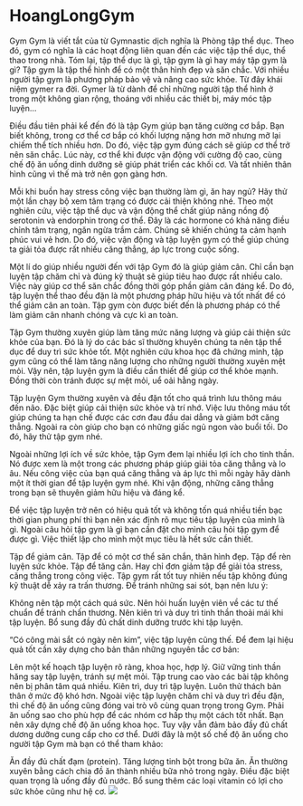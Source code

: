 # HoangLongGym
Gym
Gym là viết tắt của từ Gymnastic dịch nghĩa là Phòng tập thể dục. Theo đó, gym có nghĩa là các hoạt động liên quan đến các việc tập thể dục, thể thao trong nhà. Tóm lại, tập thể dục là gì, tập gym là gì hay máy tập gym là gì? Tập gym là tập thể hình để có một thân hình đẹp và săn chắc. Với nhiều người tập gym là phương pháp bảo vệ và nâng cao sức khỏe. Từ đây khái niệm gymer ra đời. Gymer là từ dành để chỉ những người tập thể hình ở trong một không gian rộng, thoáng với nhiều các thiết bị, máy móc tập luyện…

Điều đầu tiên phải kể đến đó là tập Gym giúp bạn tăng cường cơ bắp. Bạn biết không, trong cơ thể cơ bắp có khối lượng nặng hơn mỡ nhưng mỡ lại chiếm thể tích nhiều hơn. Do đó, việc tập gym đúng cách sẽ giúp cơ thể trở nên săn chắc. Lúc này, cơ thể khi được vận động với cường độ cao, cùng chế độ ăn uống dinh dưỡng sẽ giúp phát triển các khối cơ. Và tất nhiên thân hình cũng vì thế mà trở nên gọn gàng hơn.

Mỗi khi buồn hay stress công việc bạn thường làm gì, ăn hay ngủ? Hãy thử một lần chạy bộ xem tâm trạng có được cải thiện không nhé. Theo một nghiên cứu, việc tập thể dục và vận động thể chất giúp nâng nồng độ serotonin và endorphin trong cơ thể. Đây là các hormone có khả năng điều chỉnh tâm trạng, ngăn ngừa trầm cảm. Chúng sẽ khiến chúng ta cảm hạnh phúc vui vẻ hơn. Do đó, việc vận động và tập luyện gym có thể giúp chúng ta giải tỏa được rất nhiều căng thẳng, áp lực trong cuộc sống.

Một lí do giúp nhiều người đến với tập Gym đó là giúp giảm cân. Chỉ cần bạn luyện tập chăm chỉ và đúng kỹ thuật sẽ giúp tiêu hao được rất nhiều calo. Việc này giúp cơ thể săn chắc đồng thời góp phần giảm cân đáng kể. Do đó, tập luyện thể thao đều đặn là một phương pháp hữu hiệu và tốt nhất để có thể giảm cân an toàn. Tập gym còn được biết đến là phương pháp có thể làm giảm cân nhanh chóng và cực kì an toàn.

Tập Gym thường xuyên giúp làm tăng mức năng lượng và giúp cải thiện sức khỏe của bạn. Đó là lý do các bác sĩ thường khuyên chúng ta nên tập thể dục để duy trì sức khỏe tốt. Một nghiên cứu khoa học đã chứng minh, tập gym cũng có thể làm tăng năng lượng cho những người thường xuyên mệt mỏi. Vậy nên, tập luyện gym là điều cần thiết để giúp cơ thể khỏe mạnh. Đồng thời còn tránh được sự mệt mỏi, uể oải hằng ngày.

Tập luyện Gym thường xuyên và đều đặn tốt cho quá trình lưu thông máu đến não. Đặc biệt giúp cải thiện sức khỏe và trí nhớ. Việc lưu thông máu tốt giúp chúng ta hạn chế được các cơn đau đầu dai dẳng và giảm bớt căng thẳng. Ngoài ra còn giúp cho bạn có những giấc ngủ ngon vào buổi tối. Do đó, hãy thử tập gym nhé.

Ngoài những lợi ích về sức khỏe, tập Gym đem lại nhiều lợi ích cho tinh thần. Nó được xem là một trong các phương pháp giúp giải tỏa căng thẳng và lo âu. Nếu công việc của bạn quá căng thẳng và áp lực thì mỗi ngày hãy dành một ít thời gian để tập luyện gym nhé. Khi vận động, những căng thẳng trong bạn sẽ thuyên giảm hữu hiệu và đáng kể.

Để việc tập luyện trở nên có hiệu quả tốt và không tốn quá nhiều tiền bạc thời gian phung phí thì bạn nên xác định rõ mục tiêu tập luyện của mình là gì. Ngoài câu hỏi tập gym là gì bạn cần đặt cho mình câu hỏi tập gym để được gì. Việc thiết lập cho mình một mục tiêu là hết sức cần thiết.

Tập để giảm cân.
Tập để có một cơ thể săn chắn, thân hình đẹp.
Tập để rèn luyện sức khỏe.
Tập để tăng cân.
Hay chỉ đơn giảm tập để giải tỏa stress, căng thẳng trong công việc.
Tập gym rất tốt tuy nhiên nếu tập không đúng kỹ thuật dễ xảy ra trấn thương. Để tránh những sai sót, bạn nên lưu ý:

Không nên tập một cách quá sức.
Nên hỏi huấn luyện viên về các tư thế chuẩn để tránh chấn thương.
Nên kiên trì và duy trì tinh thần thoải mái khi tập luyện.
Bổ sung đầy đủ chất dinh dưỡng trước khi tập luyện.

“Có công mài sắt có ngày nên kim”, việc tập luyện cũng thế. Để đem lại hiệu quả tốt cần xây dựng cho bản thân những nguyên tắc cơ bản:

Lên một kế hoạch tập luyện rõ ràng, khoa học, hợp lý.
Giữ vững tinh thần hăng say tập luyện, tránh sự mệt mỏi.
Tập trung cao vào các bài tập không nên bị phân tâm quá nhiều.
Kiên trì, duy trì tập luyện.
Luôn thử thách bản thân ở mức độ khó hơn.
Ngoài việc tập luyện chăm chỉ và duy trì đều đặn, thì chế độ ăn uống cũng đóng vai trò vô cùng quan trọng trong Gym. Phải ăn uống sao cho phù hợp để các nhóm cơ hấp thụ một cách tốt nhất. Bạn nên xây dựng chế độ ăn uống khoa học. Tuy vậy vẫn đảm bảo đầy đủ chất dương dưỡng cung cấp cho cơ thể. Dưới đây là một số chế độ ăn uống cho người tập Gym mà bạn có thể tham khảo:

Ăn đầy đủ chất đạm (protein).
Tăng lượng tinh bột trong bữa ăn.
Ăn thường xuyên bằng cách chia đồ ăn thành nhiều bữa nhỏ trong ngày.
Điều đặc biệt quan trọng là uống đầy đủ nước.
Bổ sung thêm các loại vitamin có lợi cho sức khỏe cũng như hệ cơ.
<image src = "https://hdfitness.vn/wp-content/uploads/2022/02/tap-gym-la-gi-min-768x432.jpg">

